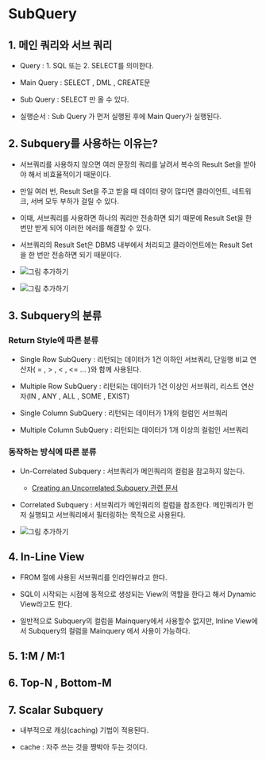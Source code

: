 # SubQuery

## 1. 메인 쿼리와 서브 쿼리

- Query : 1. SQL 또는 2. SELECT를 의미한다. 

- Main Query : SELECT , DML , CREATE문

- Sub Query : SELECT 만 올 수 있다. 

- 실행순서 : Sub Query 가 먼저 실행된 후에 Main Query가 실행된다. 

## 2. Subquery를 사용하는 이유는?

- 서브쿼리를 사용하지 않으면 여러 문장의 쿼리를 날려서 복수의 Result Set을 받아야 해서 비효율적이기 때문이다.

- 만일 여러 번, Result Set을 주고 받을 때 데이터 량이 많다면 클라이언트, 네트워크, 서버 모두 부하가 걸릴 수 있다.

- 이때, 서브쿼리를 사용하면 하나의 쿼리만 전송하면 되기 때문에 Result Set을 한 번만 받게 되어 이러한 에러를 해결할 수 있다.
 
- 서브쿼리의 Result Set은 DBMS 내부에서 처리되고 클라이언트에는 Result Set을 한 번만 전송하면 되기 때문이다. 

- ![그림 추가하기]()

- ![그림 추가하기]() 

## 3. Subquery의 분류

### Return Style에 따른 분류

- Single Row SubQuery : 리턴되는 데이터가 1건 이하인 서브쿼리, 단일행 비교 연산자( = , > , < , <= ... )와 함께 사용된다. 

- Multiple Row SubQuery : 리턴되는 데이터가 1건 이상인 서브쿼리, 리스트 연산자(IN , ANY , ALL , SOME , EXIST)

- Single Column SubQuery : 리턴되는 데이터가 1개의 컬럼인 서브쿼리

- Multiple Column SubQuery : 리턴되는 데이터가 1개 이상의 컬럼인 서브쿼리


### 동작하는 방식에 따른 분류

- Un-Correlated Subquery : 서브쿼리가 메인쿼리의 컬럼을 참고하지 않는다.

  - [Creating an Uncorrelated Subquery 관련 문서](https://docs.oracle.com/cd/E57185_01/SQRST/apds118.html)

- Correlated Subquery : 서브쿼리가 메인쿼리의 컬럼을 참조한다. 메인쿼리가 먼저 실행되고 서브쿼리에서 필터링하는 목적으로 사용된다. 

- ![그림 추가하기]()


## 4. In-Line View 

- FROM 절에 사용된 서브쿼리를 인라인뷰라고 한다. 

- SQL이 시작되는 시점에 동적으로 생성되는 View의 역할을 한다고 해서 Dynamic View라고도 한다. 

- 일반적으로 Subquery의 컬럼을 Mainquery에서 사용할수 없지만, Inline View에서 Subquery의 컬럼을 Mainquery 에서 사용이 가능하다.

## 5. 1:M / M:1

## 6. Top-N , Bottom-M


## 7. Scalar Subquery

- 내부적으로 캐싱(caching) 기법이 적용된다.

- cache : 자주 쓰는 것을 짱박아 두는 것이다. 


